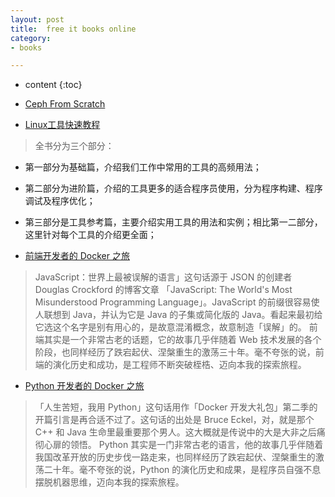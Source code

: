 ```yaml
---
layout: post
title:  free it books online
category: 
- books  

---
```


* content
{:toc}


- [Ceph From Scratch](https://www.gitbook.com/book/tobegit3hub1/ceph_from_scratch/details)

- [Linux工具快速教程](http://linuxtools-rst.readthedocs.org/zh_CN/latest/index.html)

> 全书分为三个部分：  
- 第一部分为基础篇，介绍我们工作中常用的工具的高频用法；  
- 第二部分为进阶篇，介绍的工具更多的适合程序员使用，分为程序构建、程序调试及程序优化；  
- 第三部分是工具参考篇，主要介绍实用工具的用法和实例；相比第一二部分，这里针对每个工具的介绍更全面；  


- [前端开发者的 Docker 之旅](http://docs-static.daocloud.io/docker-frontend/docker-frontend-open#rd?sukey=fc78a68049a14bb25637b760fdeddf7472e45434cd59374edab5ce662f2eed9bc7ef0782babaff800c37382d913e5cc7)

> JavaScript：世界上最被误解的语言」这句话源于 JSON 的创建者 Douglas Crockford 的博客文章 「JavaScript: The World's Most Misunderstood Programming Language」。JavaScript 的前缀很容易使人联想到 Java，并认为它是 Java 的子集或简化版的 Java。看起来最初给它选这个名字是别有用心的，是故意混淆概念，故意制造「误解」的。
前端其实是一个非常古老的话题，它的故事几乎伴随着 Web 技术发展的各个阶段，也同样经历了跌宕起伏、涅槃重生的激荡三十年。毫不夸张的说，前端的演化历史和成功，是工程师不断突破桎梏、迈向本我的探索旅程。

- [Python 开发者的 Docker 之旅](http://docs-static.daocloud.io/python-docker)

> 「人生苦短，我用 Python」这句话用作「Docker 开发大礼包」第二季的开篇引言是再合适不过了。这句话的出处是 Bruce Eckel，对，就是那个 C++ 和 Java 生命里最重要那个男人。这大概就是传说中的大是大非之后痛彻心扉的领悟。
Python 其实是一门非常古老的语言，他的故事几乎伴随着我国改革开放的历史步伐一路走来，也同样经历了跌宕起伏、涅槃重生的激荡二十年。毫不夸张的说，Python 的演化历史和成果，是程序员自强不息摆脱机器思维，迈向本我的探索旅程。